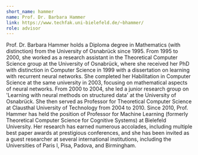 ```yaml
---
short_name: hammer
name: Prof. Dr. Barbara Hammer
link: https://www.techfak.uni-bielefeld.de/~bhammer/
role: advisor
---
```


Prof. Dr. Barbara Hammer holds a Diploma degree in Mathematics (with distinction) from the University of Osnabrück since 1995. From 1995 to 2000, she worked as a research assistant in the Theoretical Computer Science group at the University of Osnabrück, where she received her PhD with distinction in Computer Science in 1999 with a dissertation on learning with recurrent neural networks. She completed her Habilitation in Computer Science at the same university in 2003, focusing on mathematical aspects of neural networks. From 2000 to 2004, she led a junior research group on 'Learning with neural methods on structured data' at the University of Osnabrück. She then served as Professor for Theoretical Computer Science at Clausthal University of Technology from 2004 to 2010. Since 2010, Prof. Hammer has held the position of Professor for Machine Learning (formerly Theoretical Computer Science for Cognitive Systems) at Bielefeld University. Her research has earned numerous accolades, including multiple best paper awards at prestigious conferences, and she has been invited as a guest researcher at several international institutions, including the Universities of Paris I, Pisa, Padova, and Birmingham.